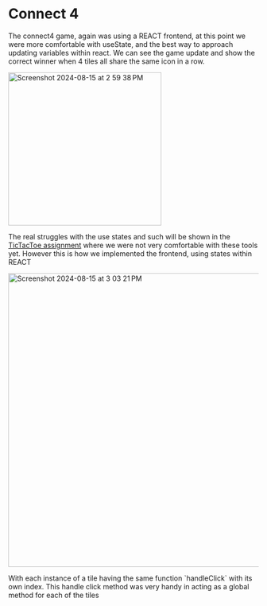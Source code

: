 <h1>Connect 4</h1>
<p>The connect4 game, again was using a REACT frontend, at this point we were more comfortable with useState, and the best way to approach updating variables within react. We can see the game update and show the correct winner when 4 tiles all share the same icon in a row.</p>
<img width="308" alt="Screenshot 2024-08-15 at 2 59 38 PM" src="https://github.com/user-attachments/assets/a1c134f7-5d4b-4a5d-80ec-d93eff568fed">
<p>The real struggles with the use states and such will be shown in the <a href="/ticTacToe">TicTacToe assignment</a> where we were not very comfortable with these tools yet. However this is how we implemented the frontend, using states within REACT</p> 
<img width="591" alt="Screenshot 2024-08-15 at 3 03 21 PM" src="https://github.com/user-attachments/assets/60d4635d-ee89-4274-8831-780255bd4cc6">
<p>With each instance of a tile having the same function `handleClick` with its own index. This handle click method was very handy in acting as a global method for each of the tiles</p>
